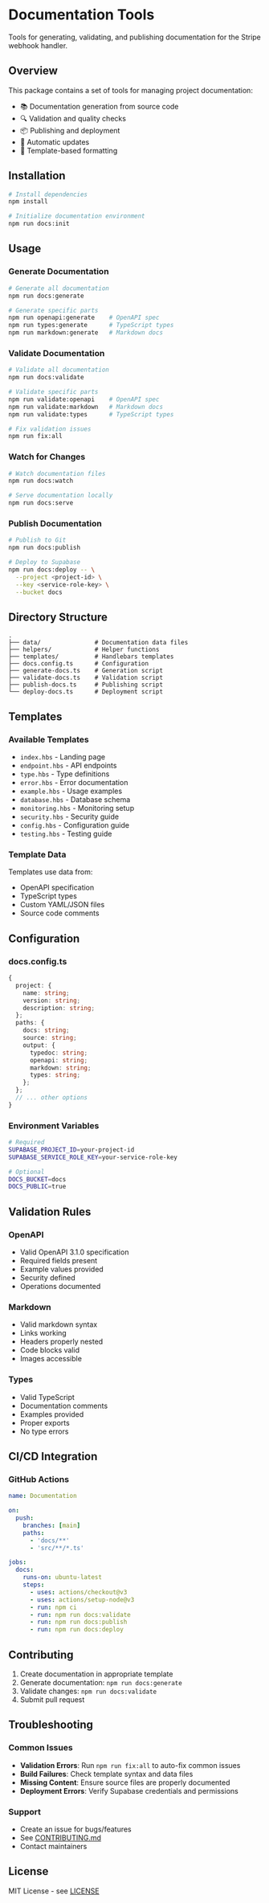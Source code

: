 # Documentation Tools

Tools for generating, validating, and publishing documentation for the Stripe webhook handler.

## Overview

This package contains a set of tools for managing project documentation:

- 📚 Documentation generation from source code
- 🔍 Validation and quality checks
- 📦 Publishing and deployment
- 🔄 Automatic updates
- 🎨 Template-based formatting

## Installation

```bash
# Install dependencies
npm install

# Initialize documentation environment
npm run docs:init
```

## Usage

### Generate Documentation

```bash
# Generate all documentation
npm run docs:generate

# Generate specific parts
npm run openapi:generate    # OpenAPI spec
npm run types:generate      # TypeScript types
npm run markdown:generate   # Markdown docs
```

### Validate Documentation

```bash
# Validate all documentation
npm run docs:validate

# Validate specific parts
npm run validate:openapi    # OpenAPI spec
npm run validate:markdown   # Markdown docs
npm run validate:types      # TypeScript types

# Fix validation issues
npm run fix:all
```

### Watch for Changes

```bash
# Watch documentation files
npm run docs:watch

# Serve documentation locally
npm run docs:serve
```

### Publish Documentation

```bash
# Publish to Git
npm run docs:publish

# Deploy to Supabase
npm run docs:deploy -- \
  --project <project-id> \
  --key <service-role-key> \
  --bucket docs
```

## Directory Structure

```
.
├── data/               # Documentation data files
├── helpers/            # Helper functions
├── templates/          # Handlebars templates
├── docs.config.ts      # Configuration
├── generate-docs.ts    # Generation script
├── validate-docs.ts    # Validation script
├── publish-docs.ts     # Publishing script
└── deploy-docs.ts      # Deployment script
```

## Templates

### Available Templates

- `index.hbs` - Landing page
- `endpoint.hbs` - API endpoints
- `type.hbs` - Type definitions
- `error.hbs` - Error documentation
- `example.hbs` - Usage examples
- `database.hbs` - Database schema
- `monitoring.hbs` - Monitoring setup
- `security.hbs` - Security guide
- `config.hbs` - Configuration guide
- `testing.hbs` - Testing guide

### Template Data

Templates use data from:
- OpenAPI specification
- TypeScript types
- Custom YAML/JSON files
- Source code comments

## Configuration

### docs.config.ts

```typescript
{
  project: {
    name: string;
    version: string;
    description: string;
  };
  paths: {
    docs: string;
    source: string;
    output: {
      typedoc: string;
      openapi: string;
      markdown: string;
      types: string;
    };
  };
  // ... other options
}
```

### Environment Variables

```bash
# Required
SUPABASE_PROJECT_ID=your-project-id
SUPABASE_SERVICE_ROLE_KEY=your-service-role-key

# Optional
DOCS_BUCKET=docs
DOCS_PUBLIC=true
```

## Validation Rules

### OpenAPI

- Valid OpenAPI 3.1.0 specification
- Required fields present
- Example values provided
- Security defined
- Operations documented

### Markdown

- Valid markdown syntax
- Links working
- Headers properly nested
- Code blocks valid
- Images accessible

### Types

- Valid TypeScript
- Documentation comments
- Examples provided
- Proper exports
- No type errors

## CI/CD Integration

### GitHub Actions

```yaml
name: Documentation

on:
  push:
    branches: [main]
    paths:
      - 'docs/**'
      - 'src/**/*.ts'

jobs:
  docs:
    runs-on: ubuntu-latest
    steps:
      - uses: actions/checkout@v3
      - uses: actions/setup-node@v3
      - run: npm ci
      - run: npm run docs:validate
      - run: npm run docs:publish
      - run: npm run docs:deploy
```

## Contributing

1. Create documentation in appropriate template
2. Generate documentation: `npm run docs:generate`
3. Validate changes: `npm run docs:validate`
4. Submit pull request

## Troubleshooting

### Common Issues

- **Validation Errors**: Run `npm run fix:all` to auto-fix common issues
- **Build Failures**: Check template syntax and data files
- **Missing Content**: Ensure source files are properly documented
- **Deployment Errors**: Verify Supabase credentials and permissions

### Support

- Create an issue for bugs/features
- See [CONTRIBUTING.md](../CONTRIBUTING.md)
- Contact maintainers

## License

MIT License - see [LICENSE](../LICENSE)